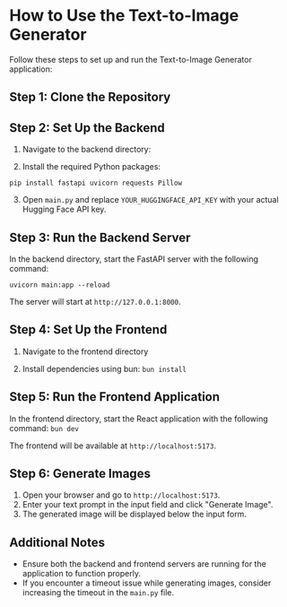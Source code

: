 # How to Use the Text-to-Image Generator

Follow these steps to set up and run the Text-to-Image Generator application:

## Step 1: Clone the Repository


## Step 2: Set Up the Backend

1. Navigate to the backend directory:

2. Install the required Python packages:

```pip install fastapi uvicorn requests Pillow```


3. Open `main.py` and replace `YOUR_HUGGINGFACE_API_KEY` with your actual Hugging Face API key.

## Step 3: Run the Backend Server

In the backend directory, start the FastAPI server with the following command:

`uvicorn main:app --reload`


The server will start at `http://127.0.0.1:8000`.

## Step 4: Set Up the Frontend

1. Navigate to the frontend directory


2. Install dependencies using bun:
 `bun install`

 
## Step 5: Run the Frontend Application

In the frontend directory, start the React application with the following command:
``bun dev``

The frontend will be available at `http://localhost:5173`.

## Step 6: Generate Images

1. Open your browser and go to `http://localhost:5173`.
2. Enter your text prompt in the input field and click "Generate Image".
3. The generated image will be displayed below the input form.

## Additional Notes

- Ensure both the backend and frontend servers are running for the application to function properly.
- If you encounter a timeout issue while generating images, consider increasing the timeout in the `main.py` file.






